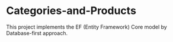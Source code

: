 # Categories-and-Products
This project implements the EF (Entity Framework) Core model by Database-first approach.
